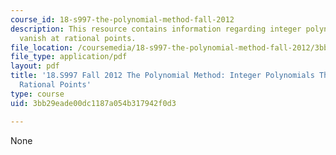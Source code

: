 ```yaml
---
course_id: 18-s997-the-polynomial-method-fall-2012
description: This resource contains information regarding integer polynomials that
  vanish at rational points.
file_location: /coursemedia/18-s997-the-polynomial-method-fall-2012/3bb29eade00dc1187a054b317942f0d3_MIT18_S997F12_lec26.pdf
file_type: application/pdf
layout: pdf
title: '18.S997 Fall 2012 The Polynomial Method: Integer Polynomials That Vanish at
  Rational Points'
type: course
uid: 3bb29eade00dc1187a054b317942f0d3

---
```

None